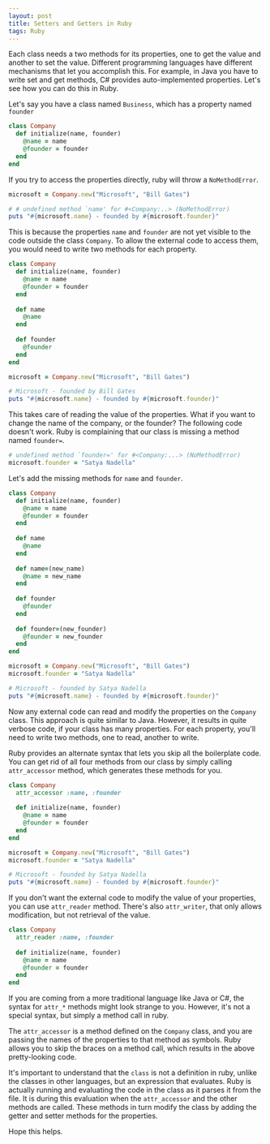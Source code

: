 ```yaml
---
layout: post
title: Setters and Getters in Ruby
tags: Ruby
---
```


Each class needs a two methods for its properties, one to get the value and another to set the value. Different programming languages have different mechanisms that let you accomplish this. For example, in Java you have to write set and get methods, C# provides auto-implemented properties. Let's see how you can do this in Ruby. 

Let's say you have a class named `Business`, which has a property named `founder`

```ruby
class Company
  def initialize(name, founder)
    @name = name
    @founder = founder
  end
end
```

If you try to access the properties directly, ruby will throw a `NoMethodError`.

```ruby
microsoft = Company.new("Microsoft", "Bill Gates")

# # undefined method `name' for #<Company:..> (NoMethodError)
puts "#{microsoft.name} - founded by #{microsoft.founder}"
```

This is because the properties `name` and `founder` are not yet visible to the code outside the class `Company`. To allow the external code to access them, you would need to write two methods for each property. 

```ruby
class Company
  def initialize(name, founder)
    @name = name
    @founder = founder
  end
  
  def name
    @name
  end
  
  def founder
    @founder
  end
end

microsoft = Company.new("Microsoft", "Bill Gates")

# Microsoft - founded by Bill Gates
puts "#{microsoft.name} - founded by #{microsoft.founder}"
```

This takes care of reading the value of the properties. What if you want to change the name of the company, or the founder? The following code doesn't work. Ruby is complaining that our class is missing a method named `founder=`.

```ruby
# undefined method `founder=' for #<Company:...> (NoMethodError)
microsoft.founder = "Satya Nadella"
```

Let's add the missing methods for `name` and  `founder`. 

```ruby
class Company
  def initialize(name, founder)
    @name = name
    @founder = founder
  end
  
  def name
    @name
  end
  
  def name=(new_name)
    @name = new_name
  end
  
  def founder
    @founder
  end
  
  def founder=(new_founder)
    @founder = new_founder
  end 
end

microsoft = Company.new("Microsoft", "Bill Gates")
microsoft.founder = "Satya Nadella"

# Microsoft - founded by Satya Nadella
puts "#{microsoft.name} - founded by #{microsoft.founder}"
```

Now any external code can read and modify the properties on the `Company` class. This approach is quite similar to Java. However, it results in quite verbose code, if your class has many properties. For each property, you'll need to write two methods, one to read, another to write. 

Ruby provides an alternate syntax that lets you skip all the boilerplate code. You can get rid of all four methods from our class by simply calling `attr_accessor` method, which generates these methods for you. 

```ruby
class Company
  attr_accessor :name, :founder
  
  def initialize(name, founder)
    @name = name
    @founder = founder
  end
end

microsoft = Company.new("Microsoft", "Bill Gates")
microsoft.founder = "Satya Nadella"

# Microsoft - founded by Satya Nadella
puts "#{microsoft.name} - founded by #{microsoft.founder}"
```

If you don't want the external code to modify the value of your properties, you can use `attr_reader` method. There's also `attr_writer`, that only allows modification, but not retrieval of the value. 

``` ruby
class Company
  attr_reader :name, :founder
  
  def initialize(name, founder)
    @name = name
    @founder = founder
  end
end
```

If you are coming from a more traditional language like Java or C#, the syntax for `attr_*` methods might look strange to you. However, it's not a special syntax, but simply a method call in ruby. 

The `attr_accessor` is a method defined on the `Company` class, and you are passing the names of the properties to that method as symbols. Ruby allows you to skip the braces on a method call, which results in the above pretty-looking code. 

It's important to understand that the `class` is not a definition in ruby, unlike the classes in other languages, but an expression that evaluates. Ruby is actually running and evaluating the code in the class as it parses it from the file. It is during this evaluation when the `attr_accessor` and the other methods are called. These methods in turn modify the class by adding the getter and setter methods for the properties. 

Hope this helps. 





